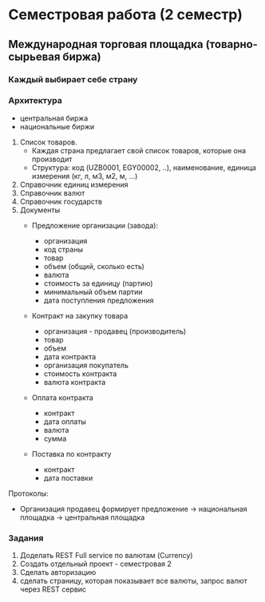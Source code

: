 # Семестровая работа (2 семестр)
## Международная торговая площадка (товарно-сырьевая биржа)

### Каждый выбирает себе страну

### Архитектура 
- центральная биржа
- национальные биржи

1. Список товаров.
    - Каждая страна предлагает свой список товаров, которые она производит
    - Структура: код (UZB0001, EGY00002, ..), наименование, единица измерения (кг, л, м3, м2, м, ...)
2. Справочник единиц измерения
3. Справочник валют 
4. Справочник государств
4. Документы
    - Предложение организации (завода): 
      * организация
      * код страны
      * товар
      * объем (общий, сколько есть)
      * валюта
      * стоимость за единицу (партию)
      * минимальный объем партии
      * дата поступления предложения
    
    - Контракт на закупку товара
      * организация - продавец (производитель)
      * товар
      * объем
      * дата контракта
      * организация покупатель
      * стоимость контракта
      * валюта контракта
      
    - Оплата контракта
      * контракт
      * дата оплаты
      * валюта
      * сумма
    
    - Поставка по контракту
      * контракт
      * дата поставки

Протоколы:

- Организация продавец формирует предложение -> национальная площадка -> центральная площадка



### Задания
1. Доделать REST Full service по валютам (Currency)
2. Создать отдельный проект - семестровая 2
3. Сделать авторизацию
4. сделать страницу, которая показывает все валюты, запрос валют 
  через REST сервис
